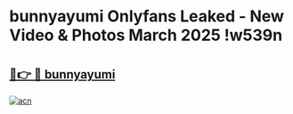 # bunnyayumi Onlyfans Leaked - New Video & Photos March 2025 !w539n

# <h2><a href="https://wla3bf.iuczelnia.edu.pl?title=bunnyayumi&ref=w539n">🔗👉 🔴 bunnyayumi</a></h2>

[![acn](https://github.com/user-attachments/assets/0f9c940e-d8b0-45ae-aac7-cd30a18b3e1c)](https://wla3bf.iuczelnia.edu.pl?title=bunnyayumi&ref=w539n)

